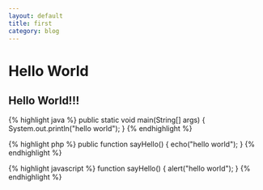 ```yaml
---
layout: default
title: first
category: blog
---
```



Hello World
===============

Hello World!!!
----------------


{% highlight java %}
public static void main(String[] args) {
  System.out.println("hello world");
}
{% endhighlight %}



{% highlight php %}
public function sayHello() { 
  echo("hello world");
}
{% endhighlight %}

{% highlight javascript %}
function sayHello() { 
  alert("hello world");
}
{% endhighlight %}
